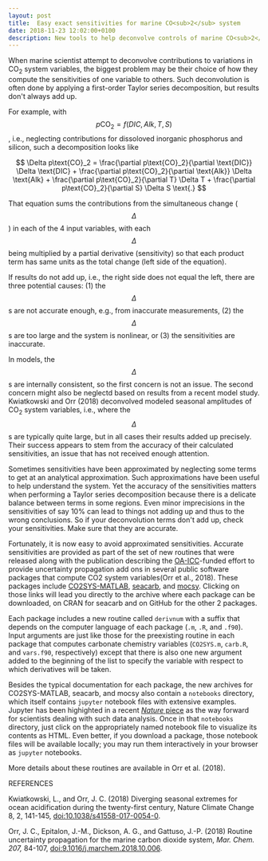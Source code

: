```yaml
---
layout: post
title:  Easy exact sensitivities for marine CO<sub>2</sub> system
date: 2018-11-23 12:02:00+0100
description: New tools to help deconvolve controls of marine CO<sub>2</sub> variables
---
```


When marine scientist attempt to deconvolve contributions to
variations in CO<sub>2</sub> system variables, the biggest problem may
be their choice of how they compute the sensitivities of one variable
to others.  Such deconvolution is often done by applying a first-order
Taylor series decomposition, but results don't always add up.

For example, with $$p\text{CO}_2 = f(DIC, Alk, T, S)$$, i.e.,
neglecting contributions for dissoloved inorganic phosphorus and
silicon, such a decomposition looks like

$$
\Delta p\text{CO}_2 = \frac{\partial p\text{CO}_2}{\partial \text{DIC}} \Delta \text{DIC}
            + \frac{\partial p\text{CO}_2}{\partial \text{Alk}} \Delta \text{Alk}
	    + \frac{\partial p\text{CO}_2}{\partial T} \Delta T
	    + \frac{\partial p\text{CO}_2}{\partial S} \Delta S
\text{.}
$$

That equation sums the contributions from the simultaneous change
($$\Delta$$) in each of the 4 input variables, with each $$\Delta$$
being multiplied by a partial derivative (sensitivity) so that each
product term has same units as the total change (left side of the
equation).

If results do not add up, i.e., the right side does not equal the
left, there are three potential causes: (1) the $$\Delta$$s are not
accurate enough, e.g., from inaccurate measurements, (2) the
$$\Delta$$s are too large and the system is nonlinear, or (3) the
sensitivities are inaccurate.

In models, the $$\Delta$$s are internally consistent, so the first
concern is not an issue.  The second concern might also be neglectd
based on results from a recent model study.  Kwiatkowski and Orr
(2018) deconvolved modeled seasonal amplitudes of CO<sub>2</sub>
system variables, i.e., where the $$\Delta$$s are typically quite
large, but in all cases their results added up precisely. Their
success appears to stem from the accuracy of their calculated
sensitivities, an issue that has not received enough attention.

Sometimes sensitivities have been approximated by neglecting some
terms to get at an analytical approximation.  Such approximations have
been useful to help understand the system. Yet the accuracy of the
sensitivities matters when performing a Taylor series decomposition
because there is a delicate balance between terms in some
regions. Even minor imprecisions in the sensitivities of say 10% can
lead to things not adding up and thus to the wrong conclusions. So if
your deconvolution terms don't add up, check your sensitivities. Make
sure that they are accurate.

Fortunately, it is now easy to avoid approximated sensitivities.
Accurate sensitivities are provided as part of the set of new routines that
were released along with the publication describing the
[OA-ICC](https://www.iaea.org/services/oa-icc)-funded effort to
provide uncertainty propagation add ons in several public software packages
that compute CO2 system variables(Orr et al., 2018). These packages include
[CO2SYS-MATLAB](https://github.com/jamesorr/CO2SYS-MATLAB),
[seacarb](http://CRAN.R-project.org/package=seacarb), and
[mocsy](https://github.com/jamesorr/mocsy). Clicking on those links
will lead you directly to the archive where each package can be
downloaded, on CRAN for seacarb and on GitHub for the other 2
packages.

Each package includes a new routine called `derivnum` with a suffix that
depends on the computer language of each package (`.m`, `.R`, and
`.f90`). Input arguments are just like those for the preexisting routine
in each package that computes carbonate chemistry variables
(`CO2SYS.m`, `carb.R`, and `vars.f90`, respectively) except that there
is also one new argument added to the beginning of the list to specify
the variable with respect to which derivatives will be taken.

Besides the typical documentation for each package, the new archives
for CO2SYS-MATLAB, seacarb, and mocsy also contain a `notebooks`
directory, which itself contains `jupyter` notebook files with
extensive examples.  Jupyter has been highighted in a recent [*Nature*
piece](https://www.nature.com/articles/d41586-018-07196-1) as the way
forward for scientists dealing with such data analysis. Once in that
`notebooks` directory, just click on the appropriately named notebook
file to visualize its contents as HTML. Even better, if you download a
package, those notebook files will be available locally; you may run
them interactively in your browser as `jupyter` notebooks.

More details about these routines are available in Orr et al. (2018).


REFERENCES

Kwiatkowski, L., and Orr, J. C. (2018) Diverging seasonal extremes for
ocean acidification during the twenty-first century, Nature Climate
Change 8, 2, 141-145,
[doi:10.1038/s41558-017-0054-0](https://www.nature.com/articles/s41558-017-0054-0).

Orr, J. C., Epitalon, J.-M., Dickson, A. G., and Gattuso, J.-P. (2018) Routine uncertainty propagation for the marine carbon dioxide system, *Mar. Chem. 207,* 84-107, [doi:9.1016/j.marchem.2018.10.006](https://doi.org/10.1016/j.marchem.2018.10.006). 
